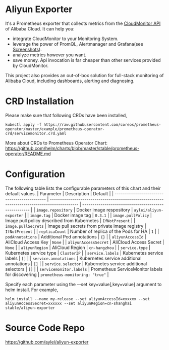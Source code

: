 # Aliyun Exporter
It's a Prometheus exporter that collects metrics from the [CloudMonitor API](https://partners-intl.aliyun.com/help/doc-detail/51939.htm) of Alibaba Cloud. It can help you:

* integrate CloudMonitor to your Monitoring System.
* leverage the power of PromQL, Alertmanager and Grafana(see [Screenshots](#)).
* analyze metrics however you want.
* save money. Api invocation is far cheaper than other services provided by CloudMonitor.

This project also provides an out-of-box solution for full-stack monitoring of Alibaba Cloud, including dashboards, alerting and diagnosing.

# CRD Installation
Please make sure that following CRDs have been installed,
```
kubectl apply -f https://raw.githubusercontent.com/coreos/prometheus-operator/master/example/prometheus-operator-crd/servicemonitor.crd.yaml
```
More about CRDs to Prometheus Operator Chart: https://github.com/helm/charts/blob/master/stable/prometheus-operator/README.md

# Configuration
The following table lists the configurable parameters of this chart and their default values.
| Parameter                                    | Description                                                                                  | Default                                              |
| -------------------------------------------- | -------------------------------------------------------------------------------------------- | ---------------------------------------------------- |
| `image.repository`                           | Docker image respository                                                                     | `aylei/aliyun-exporter`                              |
| `image.tag`                                  | Docker image tag                                                                             | `0.3.1`                                              |
| `image.pullPolicy`                           | Image pull policy described from Kubernetes                                                  | `IfNotPresent`                                       |
| `image.pullSecrets`                          | Image pull secrets from private image registry                                               | `IfNotPresent`                                       |
| `replicaCount`                               | Number of replica of the Pods for HA                                                         | `1`                                                  |
| `podAnnotations`                             | Additional Pod annotations                                                                   | `{}`                                                 |
| `aliyunAccessId`                             | AliCloud Access Key                                                                          | `None`                                               |
| `aliyunAccessSecret`                         | AliCloud Access Secret                                                                       | `None`                                               |
| `aliyunRegion`                               | AliCloud Region                                                                              | `cn-hangzhou`                                        |
| `service.type`                               | Kubernetes service type                                                                      | `ClusterIP`                                          |
| `service.labels`                             | Kubernetes service labels                                                                    | `[]`                                                 |
| `service.annotations`                        | Kubernetes service additional annotations                                                    | `[]`                                                 |
| `service.selector`                           | Kubernetes service additional selectors                                                      | `[]`                                                 |
| `servicemonitor.labels`                      | Prometheus ServiceMonitor labels for discovering                                             | `prometheus-monitoring: "true"`                      |

Specify each parameter using the --set key=value[,key=value] argument to helm install. For example,
```
helm install --name my-release --set aliyunAccessId=xxxxxx --set aliyunAccessSecret=xxxxxx --set aliyunRegion=cn-shanghai stable/aliyun-exporter
```

# Source Code Repo
https://github.com/aylei/aliyun-exporter